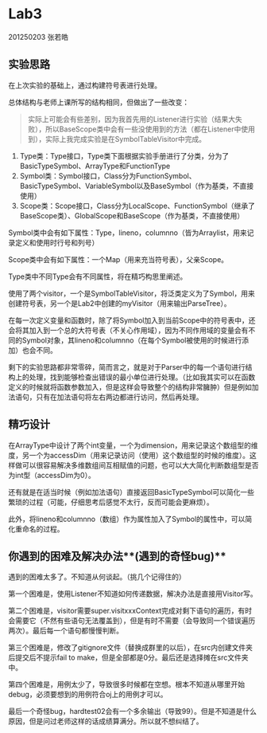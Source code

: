 # Lab3

201250203 张若皓

## 实验思路

在上次实验的基础上，通过构建符号表进行处理。

总体结构与老师上课所写的结构相同，但做出了一些改变：

> 实际上可能会有些差别，因为我首先用的Listener进行实验（结果大失败），所以BaseScope类中会有一些没使用到的方法（都在Listener中使用到），实际上我完成实验是在SymbolTableVisitor中完成。

1. Type类：Type接口，Type类下面根据实验手册进行了分类，分为了BasicTypeSymbol、ArrayType和FunctionType
2. Symbol类：Symbol接口，Class分为FunctionSymbol、BasicTypeSymbol、VariableSymbol以及BaseSymbol（作为基类，不直接使用）
3. Scope类：Scope接口，Class分为LocalScope、FunctionSymbol（继承了BaseScope类）、GlobalScope和BaseScope（作为基类，不直接使用）

Symbol类中会有如下属性：Type，lineno，columnno（皆为Arraylist，用来记录定义和使用时行号和列号）

Scope类中会有如下属性：一个Map（用来充当符号表），父亲Scope。

Type类中不同Type会有不同属性，将在精巧构思里阐述。

使用了两个visitor，一个是SymbolTableVisitor，将泛类定义为了Symbol，用来创建符号表，另一个是Lab2中创建的myVisitor（用来输出ParseTree）。

在每一次定义变量和函数时，除了将Symbol加入到当前Scope中的符号表中，还会将其加入到一个总的大符号表（不关心作用域），因为不同作用域的变量会有不同的Symbol对象，其lineno和columnno（在每个Symbol被使用的时候进行添加）也会不同。

剩下的实验思路都非常零碎，简而言之，就是对于Parser中的每一个语句进行结构上的处理，找到能够检查出错误的最小单位进行处理。（比如我其实可以在函数定义的时候就将函数参数加入，但是这样会导致整个的结构非常臃肿）但是例如加法语句，只有在加法语句将左右两边都进行访问，然后再处理。

## 精巧设计

在ArrayType中设计了两个int变量，一个为dimension，用来记录这个数组型的维度，另一个为accessDim（用来记录访问（使用）这个数组型的时候的维度）。这样做可以很容易解决多维数组间互相赋值的问题，也可以大大简化判断数组型是否为int型（accessDim为0）。

还有就是在适当时候（例如加法语句）直接返回BasicTypeSymbol可以简化一些繁琐的过程（可能，仔细思考后感觉不太行，反而可能会更麻烦）。

此外，将lineno和columnno（数组）作为属性加入了Symbol的属性中，可以简化重命名的过程。

## 你遇到的困难及解决办法**(**遇到的奇怪**bug)**

遇到的困难太多了。不知道从何谈起。（挑几个记得住的）

第一个困难是，使用Listener不知道如何传递数据，解决办法是直接用Visitor写。

第二个困难是，visitor需要super.visitxxxContext完成对剩下语句的遍历，有时会需要它（不然有些语句无法覆盖到），但是有时不需要（会导致同一个错误遍历两次）。最后每一个语句都慢慢判断。

第三个困难是，修改了gitignore文件（替换成群里的以后），在src内创建文件夹后提交后不提示fail to make，但是全部都是0分。最后还是选择摊在src文件夹中。

第四个困难是，用例太少了，导致很多时候都在空想。根本不知道从哪里开始debug，必须要想到的用例符合oj上的用例才可以。

最后一个奇怪bug，hardtest02会有一个多余输出（导致99）。但是不知道是什么原因，但是问过老师这样的话成绩算满分。所以就不想纠结了。